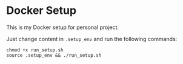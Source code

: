 # Docker Setup

This is my Docker setup for personal project.

Just change content in `.setup_env` and run the following commands:
```
chmod +x run_setup.sh
source .setup_env && ./run_setup.sh
```
